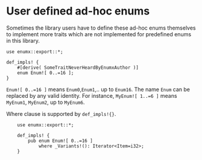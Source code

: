 # User defined ad-hoc enums

Sometimes the library users have to define these ad-hoc enums themselves to
implement more traits which are not implemented for predefined enums in this
library.

```rust,no_run
use enumx::export::*;

def_impls! {
    #[derive( SomeTraitNeverHeardByEnumxAuthor )]
    enum Enum![ 0..=16 ];
}
```

`Enum![ 0..=16 ]` means `Enum0`,`Enum1`,.. up to `Enum16`. The name `Enum` can
be replaced by any valid identity. For instance, `MyEnum![ 1..=6 ]` means
`MyEnum1`, `MyEnum2`, up to `MyEnum6`.

Where clause is supported by `def_impls!{}`.

```rust,no_run
    use enumx::export::*;

    def_impls! {
        pub enum Enum![ 0..=16 ]
            where _Variants!(): Iterator<Item=i32>;
    }
```
